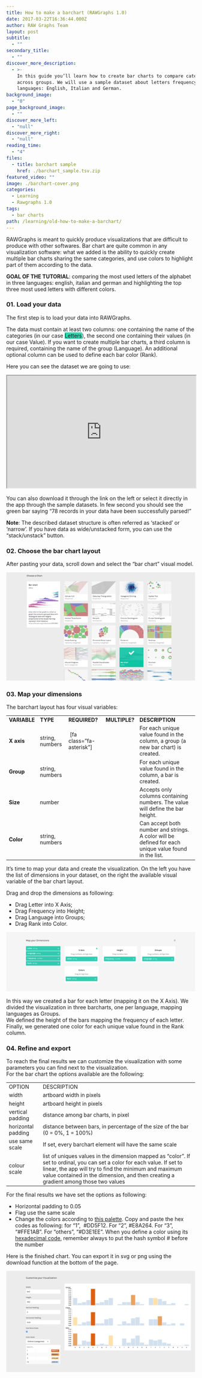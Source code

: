 ```yaml
---
title: How to make a barchart (RAWGraphs 1.0)
date: 2017-03-22T16:36:44.000Z
author: RAW Graphs Team
layout: post
subtitle:
  - ""
secondary_title:
  - ""
discover_more_description:
  - >-
    In this guide you’ll learn how to create bar charts to compare categories
    across groups. We will use a sample dataset about letters frequency in three
    languages: English, Italian and German.
background_image:
  - "0"
page_background_image:
  - ""
discover_more_left:
  - "null"
discover_more_right:
  - "null"
reading_time:
  - "4"
files:
  - title: barchart sample
    href: ./barchart_sample.tsv.zip
featured_video: ""
image: ./barchart-cover.png
categories:
  - Learning
  - Rawgraphs 1.0
tags:
  - bar charts
path: /learning/old-how-to-make-a-barchart/
---
```


RAWGraphs is meant to quickly produce visualizations that are difficult to produce with other softwares. Bar chart are quite common in any visualization software: what we added is the ability to quickly create multiple bar charts sharing the same categories, and use colors to highlight part of them according to the data.

**GOAL OF THE TUTORIAL**: comparing the most used letters of the alphabet in three languages: english, italian and german and highlighting the top three most used letters with different colors.

### 01. Load your data

The first step is to load your data into RAWGraphs.</span>

The data must contain at least two columns: one containing the name of the categories (in our case <span class="data-dimension" style="background-color: #2dd8b1;">Letters</span>), the second one containing their values (in our case <span class="data-dimension">Value</span>). If you want to create multiple bar charts, a third column is required, containing the name of the group (<span class="data-dimension">Language</span>). An additional optional column can be used to define each bar color (<span class="data-dimension">Rank</span>).

Here you can see the dataset we are going to use:

<iframe src="https://docs.google.com/spreadsheets/d/1nGIn-zmUcgLd0BtB2BXCJZhDKnyRz0TeeiAiGjc51Io/pubhtml?widget=true&amp;headers=false" width="100%" height="300"></iframe>

You can also download it through the link on the left or select it directly in the app through the sample datasets. In few second you should see the green bar saying “78 records in your data have been successfully parsed!”

**Note**: The described dataset structure is often referred as ‘stacked’ or ‘narrow’. If you have data as wide/unstacked form, you can use the “stack/unstack” button.

### 02. Choose the bar chart layout

After pasting your data, scroll down and select the “bar chart” visual model.

![](./Screen-Shot-2017-02-16-at-14.22.42-e1487252570630.png)

### 03. Map your dimensions

The barchart layout has four visual variables:

<table>
<tbody>
<tr>
<td><b>VARIABLE</b></td>
<td><b>TYPE</b></td>
<td><b>REQUIRED?</b></td>
<td><b>MULTIPLE?</b></td>
<td><b>DESCRIPTION</b></td>
</tr>
<tr>
<td><span class="layout-dimension"><b>X axis</b></td>
<td>string, numbers</td>
<td>&nbsp;[fa class=”fa-asterisk”]</td>
<td></td>
<td>For each unique value found in the column, a group (a new bar chart) is created.</td>
</tr>
<tr>
<td><span class="layout-dimension"><b>Group</b></span></td>
<td>string, numbers</td>
<td></td>
<td></td>
<td>For each unique value found in the column, a bar is created.</td>
</tr>
<tr>
<td><span class="layout-dimension"><b>Size</b></span></td>
<td>number</td>
<td></td>
<td></td>
<td>Accepts only columns containing numbers. The value will define the bar height.</td>
</tr>
<tr>
<td><span class="layout-dimension"><b>Color</b></span></td>
<td>string, numbers</td>
<td></td>
<td></td>
<td>Can accept both number and strings. A color will be defined for each unique value found in the list.</td>
</tr>
</tbody>
</table>

It’s time to map your data and create the visualization. On the left you have the list of dimensions in your dataset, on the right the available visual variable of the bar chart layout.

Drag and drop the dimensions as following:

- Drag <span class="data-dimension">Letter</span> into <span class="layout-dimension">X Axis</span>;
- Drag <span class="data-dimension">Frequency</span> into <span class="layout-dimension">Height</span>;
- Drag <span class="data-dimension">Language</span> into <span class="layout-dimension">Groups</span>;
- Drag <span class="data-dimension">Rank</span> into <span class="layout-dimension">Color</span>.

![](./barchart-mapped.png)

In this way we created a bar for each letter (mapping it on the X Axis). We divided the visualization in three barcharts, one per language, mapping languages as Groups.  
We defined the height of the bars mapping the frequency of each letter. Finally, we generated one color for each unique value found in the Rank column.

### 04. Refine and export

To reach the final results we can customize the visualization with some parameters you can find next to the visualization.  
For the bar chart the options available are the following:

<table>
<tbody>
<tr>
<td><span style="font-weight: 400;">OPTION</span></td>
<td><span style="font-weight: 400;">DESCRIPTION</span></td>
</tr>
<tr>
<td><span style="font-weight: 400;">width</span></td>
<td><span style="font-weight: 400;">artboard width in pixels</span></td>
</tr>
<tr>
<td><span style="font-weight: 400;">height</span></td>
<td><span style="font-weight: 400;">artboard height in pixels</span></td>
</tr>
<tr>
<td><span style="font-weight: 400;">vertical padding</span></td>
<td><span style="font-weight: 400;">distance among bar charts, in pixel</span></td>
</tr>
<tr>
<td><span style="font-weight: 400;">horizontal padding</span></td>
<td><span style="font-weight: 400;">distance between bars, in percentage of the size of the bar (0 = 0%, 1 = 100%)</span></td>
</tr>
<tr>
<td><span style="font-weight: 400;">use same scale</span></td>
<td><span style="font-weight: 400;">If set, every barchart element will have the same scale</span></td>
</tr>
<tr>
<td><span style="font-weight: 400;">colour scale</span></td>
<td><span style="font-weight: 400;">list of uniques values in the dimension mapped as “color”. If set to ordinal, you can set a color for each value. If set to linear, the app will try to find the minimum and maximum value contained in the dimension, and then creating a gradient among those two values</span></td>
</tr>
</tbody>
</table>

For the final results we have set the options as following:

- Horizontal padding to 0.05
- Flag use the same scale
- Change the colors according to [this palette</span>](http://www.colourlovers.com/palette/4053585/Iranian_horse). Copy and paste the hex codes as following: for “1”,  #DD5F12. For “2”, #E8A264. For “3”, “#FFE1AB”. For “others”, “#D3E1EE”. When you define a color using its <a href="https://en.wikipedia.org/wiki/Web_colors#Hex_triplet">hexadecimal code</a>, remember always to put the hash symbol # before the number</span>

Here is the finished chart. You can export it in svg or png using the download function at the bottom of the page.</span>

![](./barchart-options.png)
